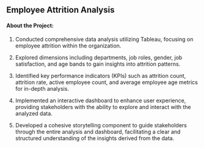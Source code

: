 ## Employee Attrition Analysis

#### About the Project:

1. Conducted comprehensive data analysis utilizing Tableau, focusing on employee attrition within the organization.

2. Explored dimensions including departments, job roles, gender, job satisfaction, and age bands to gain insights into attrition patterns.

3. Identified key performance indicators (KPIs) such as attrition count, attrition rate, active employee count, and average employee age metrics for in-depth analysis.

4. Implemented an interactive dashboard to enhance user experience, providing stakeholders with the ability to explore and interact with the analyzed data.

5. Developed a cohesive storytelling component to guide stakeholders through the entire analysis and dashboard, facilitating a clear and structured understanding of the insights derived from the data.